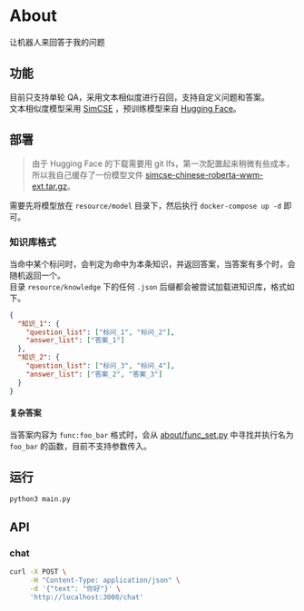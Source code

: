 # About

让机器人来回答于我的问题

## 功能

目前只支持单轮 QA，采用文本相似度进行召回，支持自定义问题和答案。  
文本相似度模型采用 [SimCSE](https://arxiv.org/abs/2104.08821)
，预训练模型来自 [Hugging Face](https://huggingface.co/cyclone/simcse-chinese-roberta-wwm-ext)。

## 部署

> 由于 Hugging Face 的下载需要用 git lfs，第一次配置起来稍微有些成本，所以我自己缓存了一份模型文件 [simcse-chinese-roberta-wwm-ext.tar.gz](https://drive.google.com/file/d/1czNfE18JDrlH8bbPNrc7JWVu3a3oJ32m/view?usp=sharing)。

需要先将模型放在 `resource/model` 目录下，然后执行 `docker-compose up -d` 即可。

### 知识库格式

当命中某个标问时，会判定为命中为本条知识，并返回答案，当答案有多个时，会随机返回一个。  
目录 `resource/knowledge` 下的任何 `.json` 后缀都会被尝试加载进知识库，格式如下。

```json
{
  "知识_1": {
    "question_list": ["标问_1", "标问_2"],
    "answer_list": ["答案_1"]
  },
  "知识_2": {
    "question_list": ["标问_3", "标问_4"],
    "answer_list": ["答案_2", "答案_3"]
  }
}
```

#### 复杂答案

当答案内容为 `func:foo_bar` 格式时，会从 [about/func_set.py](./about/func_set.py) 中寻找并执行名为 `foo_bar` 的函数，目前不支持参数传入。

## 运行

```bash
python3 main.py
```

## API

### chat

```bash
curl -X POST \
     -H "Content-Type: application/json" \
     -d '{"text": "你好"}' \
     'http://localhost:3000/chat'
```
